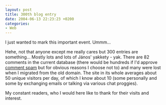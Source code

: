 ```yaml
---
layout: post
title: 300th blog entry
date: 2004-06-13 22:23:23 +0200
categories:
- Web
---
```

I just wanted to mark this important event. Ummm...

Hehe, not that anyone except me really cares but 300 entries are something... Mostly lots and lots of J&aacute;nos' yakkety - yak. There are 82 comments in the current database (there would be hundreds if I'd approve <a href="http://www.rusiczki.net/blog/archives/2004/06/07/hello_there">comment spam</a> but for obvious reasons I choose not to) and many were lost when I migrated from the old domain. The site in its whole averages about 50 unique visitors per day, of which I know about 10 (some personally and some by exchanging emails or talking via various chat proggies).

My constant readers, who I would here like to thank for their visits and interest.

